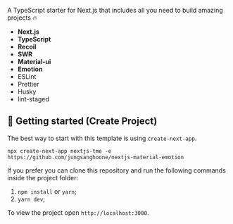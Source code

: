 A TypeScript starter for Next.js that includes all you need to build amazing projects 🔥

- **Next.js**
- **TypeScript**
- **Recoil**
- **SWR**
- **Material-ui**
- **Emotion**
- ESLint
- Prettier
- Husky
- lint-staged


## **🚀 Getting started (Create Project)**

The best way to start with this template is using `create-next-app`.

`npx create-next-app nextjs-tme -e https://github.com/jungsanghoone/nextjs-material-emotion`

If you prefer you can clone this repository and run the following commands inside the project folder:

1. `npm install` or `yarn`;
2. `yarn dev`;

To view the project open `http://localhost:3000`.
